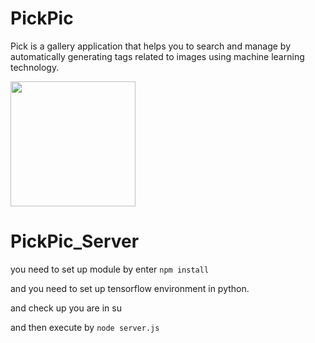 # PickPic
Pick is a gallery application that helps you to search and manage by automatically generating tags related to images using machine learning technology.  

<img src="https://avatars4.githubusercontent.com/u/26853221?v=4&s=200" width="200">  

# PickPic_Server
you need to set up module by enter <code>npm install</code>

and you need to set up tensorflow environment in python.

and check up you are in su

and then execute by <code>node server.js</code>
